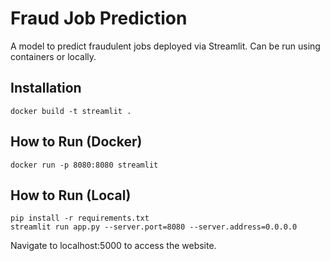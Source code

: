 # Fraud Job Prediction
A model to predict fraudulent jobs deployed via Streamlit. Can be run using containers or locally.

## Installation
```
docker build -t streamlit .
```

## How to Run (Docker)
```
docker run -p 8080:8080 streamlit
```

## How to Run (Local)
```
pip install -r requirements.txt
streamlit run app.py --server.port=8080 --server.address=0.0.0.0
```

Navigate to localhost:5000 to access the website.